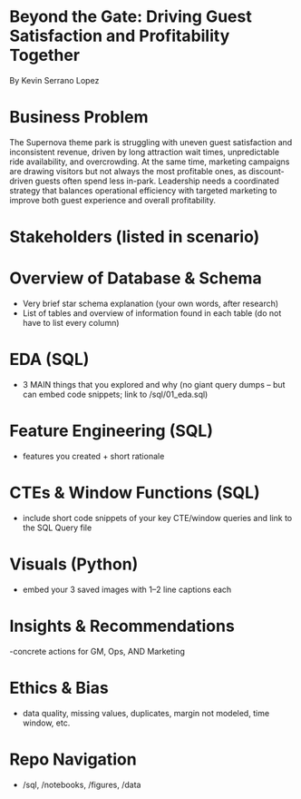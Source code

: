 # Beyond the Gate: Driving Guest Satisfaction and Profitability Together
By Kevin Serrano Lopez

# Business Problem
The Supernova theme park is struggling with uneven guest satisfaction and inconsistent revenue, driven by long attraction wait times, unpredictable ride availability, and overcrowding. At the same time, marketing campaigns are drawing visitors but not always the most profitable ones, as discount-driven guests often spend less in-park. Leadership needs a coordinated strategy that balances operational efficiency with targeted marketing to improve both guest experience and overall profitability.

# Stakeholders (listed in scenario)

# Overview of Database & Schema

- Very brief star schema explanation (your own words, after research)
- List of tables and overview of information found in each table (do not have
to list every column)

# EDA (SQL) 
- 3 MAIN things that you explored and why (no giant query dumps –
but can embed code snippets; link to /sql/01_eda.sql)

# Feature Engineering (SQL) 
- features you created + short rationale

# CTEs & Window Functions (SQL) 
- include short code snippets of your key CTE/window queries and link to the SQL Query file

# Visuals (Python) 
- embed your 3 saved images with 1–2 line captions each

# Insights & Recommendations
-concrete actions for GM, Ops, AND Marketing
# Ethics & Bias 
- data quality, missing values, duplicates, margin not modeled,
time window, etc.
# Repo Navigation 
- /sql, /notebooks, /figures, /data
